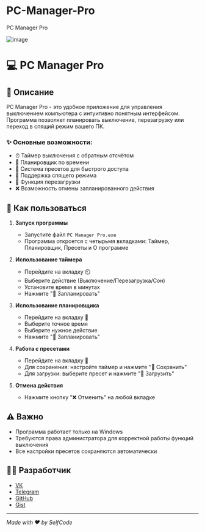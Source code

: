 # PC-Manager-Pro

PC Manager Pro

![image](https://github.com/user-attachments/assets/1e41ce18-94fc-420f-b820-ade5dff6c9ce)

# 💻 PC Manager Pro

## 📝 Описание
PC Manager Pro - это удобное приложение для управления выключением компьютера с интуитивно понятным интерфейсом. Программа позволяет планировать выключение, перезагрузку или переход в спящий режим вашего ПК.

### ✨ Основные возможности:
- ⏰ Таймер выключения с обратным отсчётом
- 📅 Планировщик по времени
- 💾 Система пресетов для быстрого доступа
- 🌙 Поддержка спящего режима
- 🔄 Функция перезагрузки
- ❌ Возможность отмены запланированного действия

## 🚀 Как пользоваться

1. **Запуск программы**
   - Запустите файл `PC Manager Pro.exe`
   - Программа откроется с четырьмя вкладками: Таймер, Планировщик, Пресеты и О программе

2. **Использование таймера**
   - Перейдите на вкладку ⏲️
   - Выберите действие (Выключение/Перезагрузка/Сон)
   - Установите время в минутах
   - Нажмите "🔄 Запланировать"

3. **Использование планировщика**
   - Перейдите на вкладку 📅
   - Выберите точное время
   - Выберите нужное действие
   - Нажмите "📅 Запланировать"

4. **Работа с пресетами**
   - Перейдите на вкладку 💾
   - Для сохранения: настройте таймер и нажмите "💾 Сохранить"
   - Для загрузки: выберите пресет и нажмите "📂 Загрузить"

5. **Отмена действия**
   - Нажмите кнопку "❌ Отменить" на любой вкладке

## ⚠️ Важно
- Программа работает только на Windows
- Требуются права администратора для корректной работы функций выключения
- Все настройки пресетов сохраняются автоматически

## 👨‍💻 Разработчик
- [VK](https://vk.com/selfcode_dev)
- [Telegram](https://t.me/selfcode_dev)
- [GitHub](https://github.com/SelfC0de)
- [Gist](https://gist.github.com/SelfC0de)

---
*Made with ❤️ by SelfCode*

